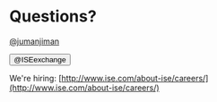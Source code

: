 <!SLIDE bullets transition=toss>
# Questions?

<a href="https://twitter.com/jumanjiman" class='zocial twitter'>@jumanjiman</a>

<a href="https://twitter.com/ISEexchange"><button class="zocial twitter">@ISEexchange</button></a>

We're hiring: [http://www.ise.com/about-ise/careers/](http://www.ise.com/about-ise/careers/)
